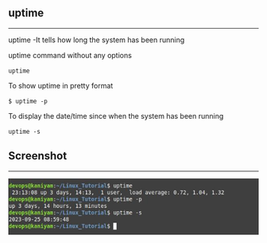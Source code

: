 ## uptime

*********
uptime -It tells how long the system has been running

uptime command without any options

```
uptime
```
To show uptime in pretty format

```
$ uptime -p
```
To display the date/time since when the system has been
running

```
uptime -s
```
## Screenshot
***************
![uptime](screenshots/uptime.jpg)


